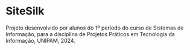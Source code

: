 # SiteSilk
Projeto desenvolvido por alunos do 1º período do curso de Sistemas de Informação, para a disciplina de Projetos Práticos em Tecnologia da Informação, UNIPAM, 2024.
